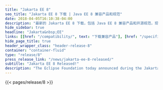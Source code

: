 ```yaml
---
title: "Jakarta EE 8"
seo_title: "Jakarta EE 8 下载 | Java EE 8 兼容产品和规范"
date: 2018-04-05T16:10:38-04:00
description: "最新的 Jakarta EE 8 下载，包括 Java EE 8 兼容产品和开源规范，现代化你的企业应用."
hide_sidebar: true
headline: "Jakarta&nbsp;EE"
links: [[href: "/compatibility/", text: "下载兼容产品"], [href: "/specifications/", text: "规范"]]
hide_page_title: true
header_wrapper_class: "header-release-8"
container: "container-fluid"
type: "release/8"
press_release_link: "/news/jakarta-ee-8-released/"
subtitle: "Jakarta EE 8 Released!"
description: "The Eclipse Foundation today announced during the JakartaOne Livestream virtual conference the release of the Jakarta EE 8 Full Platform and Web Profile specifications and related Technology Compatibility Kits (TCKs)."
---
```


{{< pages/release/8 >}}